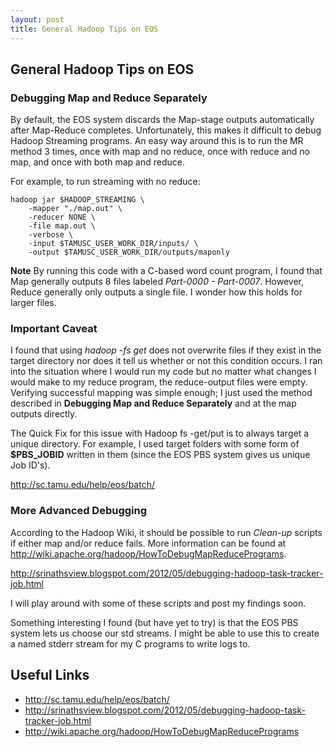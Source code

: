 ```yaml
---
layout: post
title: General Hadoop Tips on EOS
---
```


## General Hadoop Tips on EOS

### Debugging Map and Reduce Separately

By default, the EOS system discards the Map-stage outputs automatically after Map-Reduce completes. Unfortunately, this makes it difficult to debug Hadoop Streaming programs. An easy way around this is to run the MR method 3 times, once with map and no reduce, once with reduce and no map, and once with both map and reduce. 

For example, to run streaming with no reduce:

	hadoop jar $HADOOP_STREAMING \
		-mapper "./map.out" \
		-reducer NONE \	
		-file map.out \
		-verbose \
		-input $TAMUSC_USER_WORK_DIR/inputs/ \
		-output $TAMUSC_USER_WORK_DIR/outputs/maponly 


**Note** By running this code with a C-based word count program, I found that Map generally outputs 8 files 
labeled _Part-0000 - Part-0007_. However, Reduce generally only outputs a single file. I wonder how this holds for larger files.

### Important Caveat
I found that using _hadoop -fs get_ does not overwrite files if they exist in the target directory nor does it tell us whether or not this condition occurs. I ran into the situation where I would run my code but no matter what changes I would make to my reduce program, the reduce-output files were empty. Verifying successful mapping was simple enough; I just used the method described in **Debugging Map and Reduce Separately** and at the map outputs directly. 

The Quick Fix for this issue with Hadoop fs -get/put is to always target a unique directory. For example, I used target folders with some form of **$PBS_JOBID** written in them (since the EOS PBS system gives us unique Job ID's).

http://sc.tamu.edu/help/eos/batch/


### More Advanced Debugging

According to the Hadoop Wiki, it should be possible to run _Clean-up_ scripts if either map and/or reduce fails. More information can be found at http://wiki.apache.org/hadoop/HowToDebugMapReducePrograms. 

http://srinathsview.blogspot.com/2012/05/debugging-hadoop-task-tracker-job.html

I will play around with some of these scripts and post my findings soon.

Something interesting I found (but have yet to try) is that the EOS PBS system lets us choose our std streams. I might be able to use this to create a named stderr stream for my C programs to write logs to. 

## Useful Links

- http://sc.tamu.edu/help/eos/batch/
- http://srinathsview.blogspot.com/2012/05/debugging-hadoop-task-tracker-job.html
- http://wiki.apache.org/hadoop/HowToDebugMapReducePrograms

